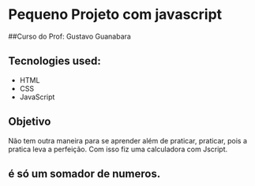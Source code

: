 <img src="" border="0">

# Pequeno Projeto com javascript 

 ##Curso do Prof: Gustavo Guanabara

## Tecnologies used:
* HTML
* CSS
* JavaScript

## Objetivo
Não tem outra maneira para se aprender além de praticar, praticar, pois a pratica leva a perfeição.
Com isso fiz uma calculadora com Jscript.

## é só um somador de numeros.
